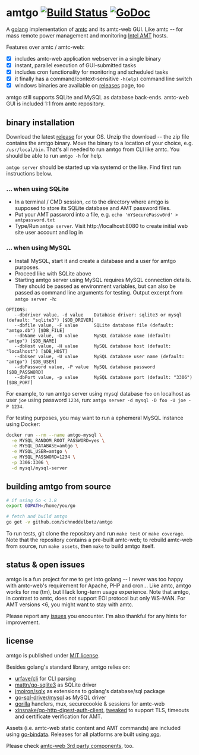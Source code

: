 # amtgo [![Build Status](https://travis-ci.org/schnoddelbotz/amtgo.svg?branch=master)](https://travis-ci.org/schnoddelbotz/amtgo) [![GoDoc](https://godoc.org/github.com/schnoddelbotz/amtgo/amt?status.png)](https://godoc.org/github.com/schnoddelbotz/amtgo/amt)

A [golang](https://golang.org/) implementation of
[amtc](https://github.com/schnoddelbotz/amtc) and its amtc-web GUI.
Like amtc -- for mass remote power management and monitoring [Intel AMT](http://en.wikipedia.org/wiki/Intel_Active_Management_Technology) hosts.

Features over amtc / amtc-web:

- [x] includes amtc-web application webserver in a single binary
- [x] instant, parallel execution of GUI-submitted tasks
- [x] includes cron functionality for monitoring and scheduled tasks
- [x] it finally has a command/context-sensitive `-h(elp)` command line switch
- [x] windows binaries are available on [releases](./../../releases) page, too

amtgo still supports SQLite and MySQL as database back-ends.
amtc-web GUI is included 1:1 from amtc repository.

## binary installation

Download the latest [release](./../../releases) for your OS.
Unzip the download -- the zip file contains the amtgo binary.
Move the binary to a location of your choice, e.g. `/usr/local/bin`.
That's all needed to run amtgo from CLI like amtc.
You should be able to run `amtgo -h` for help.

`amtgo server` should be started up via systemd or the like.
Find first run instructions below.

### ... when using SQLite

 - In a terminal / CMD session, `cd` to the directory where
   amtgo is supposed to store its SQLite database and
   AMT password files.
 - Put your AMT password into a file, e.g. `echo 'mY$ecurePassw0rd' > amtpassword.txt`
 - Type/Run `amtgo server`. Visit http://localhost:8080 to create initial
   web site user account and log in

### ... when using MySQL

 - Install MySQL, start it and create a database and a user for amtgo purposes.
 - Proceed like with SQLite above
 - Starting amtgo server using MySQL requires MySQL connection details.
   They should be passed as environment variables, but can also be passed
   as command line arguments for testing. Output excerpt from `amtgo server -h`:

```
OPTIONS:
   --dbdriver value, -d value    Database driver: sqlite3 or mysql (default: "sqlite3") [$DB_DRIVER]
   --dbfile value, -F value      SQLite database file (default: "amtgo.db") [$DB_FILE]
   --dbName value, -D value      MySQL database name (default: "amtgo") [$DB_NAME]
   --dbHost value, -H value      MySQL database host (default: "localhost") [$DB_HOST]
   --dbUser value, -U value      MySQL database user name (default: "amtgo") [$DB_USER]
   --dbPassword value, -P value  MySQL database password [$DB_PASSWORD]
   --dbPort value, -p value      MySQL database port (default: "3306") [$DB_PORT]
```

For example, to run amtgo server using mysql database `foo` on localhost as user `joe`
using password `1234`, run: `amtgo server -d mysql -D foo -U joe -P 1234`.

For testing purposes, you may want to run a ephemeral MySQL instance using Docker:

```bash
docker run --rm --name amtgo-mysql \
  -e MYSQL_RANDOM_ROOT_PASSWORD=yes \
  -e MYSQL_DATABASE=amtgo \
  -e MYSQL_USER=amtgo \
  -e MYSQL_PASSWORD=1234 \
  -p 3306:3306 \
  -d mysql/mysql-server
```

## building amtgo from source

```bash
# if using Go < 1.8
export GOPATH=/home/you/go

# fetch and build amtgo
go get -v github.com/schnoddelbotz/amtgo
```

To run tests, git clone the repository and run `make test` or `make coverage`.
Note that the repository contains a pre-built amtc-web; to rebuild amtc-web
from source, run `make assets`, then `make` to build amtgo itself.

## status & open issues

amtgo is a fun project for me to get into golang -- I never was too
happy with amtc-web's requirement for Apache, PHP and cron...
Like amtc, amtgo works for me (tm), but I lack long-term usage experience.
Note that amtgo, in contrast to amtc, does not support EOI protocol but
only WS-MAN. For AMT versions <6, you might want to stay with amtc.

Please report any [issues](./../../issues/) you encounter.
I'm also thankful for any hints for improvement.

## license

amtgo is published under [MIT license](LICENSE.txt).

Besides golang's standard library, amtgo relies on:

- [urfave/cli](https://github.com/urfave/cli) for CLI parsing
- [mattn/go-sqlite3](https://github.com/mattn/go-sqlite3) as SQLite driver
- [jmoiron/sqlx](https://github.com/jmoiron/sqlx) as extensions to golang's database/sql package
- [go-sql-driver/mysql](https://github.com/go-sql-driver/mysql) as MySQL driver
- [gorilla](https://github.com/gorilla) handlers, mux, securecookie & sessions for amtc-web
- [xinsnake/go-http-digest-auth-client](https://github.com/xinsnake/go-http-digest-auth-client),
  [tweaked](tree/master/amt/digest_auth_client) to support TLS, timeouts and certificate
  verification for AMT.

Assets (i.e. amtc-web static content and AMT commands) are included
using [go-bindata](https://github.com/jteeuwen/go-bindata).
Releases for all platforms are built using [xgo](https://github.com/karalabe/xgo).

Please check [amtc-web 3rd party components](https://github.com/schnoddelbotz/amtc/blob/master/amtc-web/LICENSES-3rd-party.txt), too.
